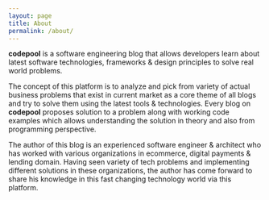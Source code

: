 ```yaml
---
layout: page
title: About
permalink: /about/
---
```


**codepool** is a software engineering blog that allows developers learn about latest software technologies, frameworks & design principles to solve real world problems. 

The concept of this platform is to analyze and pick from variety of actual business problems that exist in current market as a core theme of all blogs and try to solve them using the latest tools & technologies. Every blog on **codepool** proposes  solution to a problem along with working code examples which allows understanding the solution in theory and also from programming perspective.

The author of this blog is an experienced software engineer & architect who has worked with various organizations in ecommerce, digital payments & lending domain. Having seen variety of tech problems and implementing different solutions in these organizations, the author has come forward to share his knowledge in this fast changing technology world via this platform.

